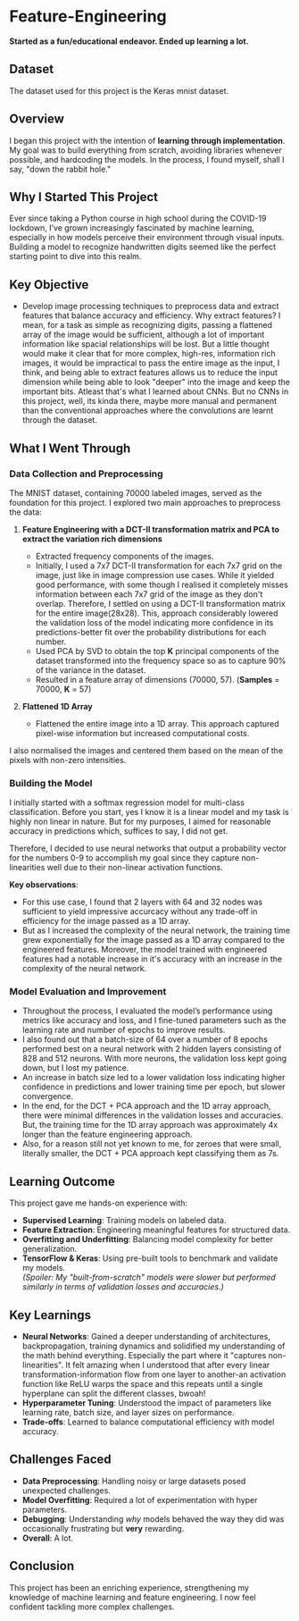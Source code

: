 # Feature-Engineering
**Started as a fun/educational endeavor. Ended up learning a lot.**

## Dataset

The dataset used for this project is the Keras mnist dataset.

## Overview

I began this project with the intention of **learning through implementation**. My goal was to build everything from scratch, avoiding libraries whenever possible, and hardcoding the models. In the process, I found myself, shall I say, "down the rabbit hole."

## Why I Started This Project

Ever since taking a Python course in high school during the COVID-19 lockdown, I’ve grown increasingly fascinated by machine learning, especially in how models perceive their environment through visual inputs. Building a model to recognize handwritten digits seemed like the perfect starting point to dive into this realm.

## Key Objective

- Develop image processing techniques to preprocess data and extract features that balance accuracy and efficiency. Why extract features? I mean, for a task as simple as recognizing digits, passing a flattened array of the image would be sufficient, although a lot of important information like spacial relationships will be lost. But a little thought would make it clear that for more complex, high-res, information rich images, it would be impractical to pass the entire image as the input, I think, and being able to extract features allows us to reduce the input dimension while being able to look "deeper" into the image and keep the important bits. Atleast that's what I learned about CNNs. But no CNNs in this project, well, its kinda there, maybe more manual and permanent than the conventional approaches where the convolutions are learnt through the dataset.

## What I Went Through

### Data Collection and Preprocessing

The MNIST dataset, containing 70000 labeled images, served as the foundation for this project. I explored two main approaches to preprocess the data:

1. **Feature Engineering with a DCT-II transformation matrix and PCA to extract the variation rich dimensions**  
   - Extracted frequency components of the images.
   - Initially, I used a 7x7 DCT-II transformation for each 7x7 grid on the image, just like in image compression use cases. While it yielded good performance, with some though I realised it completely misses information between each 7x7 grid of the image as they don't overlap. Therefore, I settled on using a DCT-II transformation matrix for the entire image(28x28). This, approach considerably lowered the validation loss of the model indicating more confidence in its predictions-better fit over the probability distributions for each number.
   - Used PCA by SVD to obtain the top **K** principal components of the dataset transformed into the frequency space so as to capture 90% of the variance in the dataset.
   - Resulted in a feature array of dimensions (70000, 57). (**Samples** = 70000, **K** = 57)

2. **Flattened 1D Array**  
   - Flattened the entire image into a 1D array. This approach captured pixel-wise information but increased computational costs.  

I also normalised the images and centered them based on the mean of the pixels with non-zero intensities.

### Building the Model

I initially started with a softmax regression model for multi-class classification. Before you start, yes I know it is a linear model and my task is highly non linear in nature. But for my purposes, I aimed for reasonable accuracy in predictions which, suffices to say, I did not get. 

Therefore, I decided to use neural networks that output a probability vector for the numbers 0-9 to accomplish my goal since they capture non-linearities well due to their non-linear activation functions. 

**Key observations**: 
- For this use case, I found that 2 layers with 64 and 32 nodes was sufficient to yield impressive accurcacy without any trade-off in efficiency for the image passed as a 1D array.
- But as I increased the complexity of the neural network, the training time grew exponentially for the image passed as a 1D array compared to the engineered features. Moreover, the model trained with engineered features had a notable increase in it's accuracy with an increase in the complexity of the neural network. 


### Model Evaluation and Improvement

- Throughout the process, I evaluated the model’s performance using metrics like accuracy and loss, and I fine-tuned parameters such as the learning rate and number of epochs to improve results.
- I also found out that a batch-size of 64 over a number of 8 epochs performed best on a neural network with 2 hidden layers consisting of 828 and 512 neurons. With more neurons, the validation loss kept going down, but I lost my patience.
- An increase in batch size led to a lower validation loss indicating higher confidence in predictions and lower training time per epoch, but slower convergence.
- In the end, for the DCT + PCA approach and the 1D array approach, there were minimal differences in the validation losses and accuracies. But, the training time for the 1D array approach was approximately 4x longer than the feature engineering approach.
- Also, for a reason still not yet known to me, for zeroes that were small, literally smaller, the DCT + PCA approach kept classifying them as 7s.

## Learning Outcome

This project gave me hands-on experience with:

- **Supervised Learning**: Training models on labeled data.  
- **Feature Extraction**: Engineering meaningful features for structured data.  
- **Overfitting and Underfitting**: Balancing model complexity for better generalization.  
- **TensorFlow & Keras**: Using pre-built tools to benchmark and validate my models.  
  *(Spoiler: My "built-from-scratch" models were slower but performed similarly in terms of validation losses and accuracies.)*  

## Key Learnings

- **Neural Networks**: Gained a deeper understanding of architectures, backpropagation, training dynamics and solidified my understanding of the math behind everything. Especially the part where it "captures non-linearities". It felt amazing when I understood that after every linear transformation-information flow from one layer to another-an activation function like ReLU warps the space and this repeats until a single hyperplane can split the different classes, bwoah!  
- **Hyperparameter Tuning**: Understood the impact of parameters like learning rate, batch size, and layer sizes on performance.  
- **Trade-offs**: Learned to balance computational efficiency with model accuracy.

## Challenges Faced

- **Data Preprocessing**: Handling noisy or large datasets posed unexpected challenges.  
- **Model Overfitting**: Required a lot of experimentation with hyper parameters.  
- **Debugging**: Understanding *why* models behaved the way they did was occasionally frustrating but **very** rewarding.
- **Overall**: A lot.

## Conclusion

This project has been an enriching experience, strengthening my knowledge of machine learning and feature engineering. I now feel confident tackling more complex challenges.
